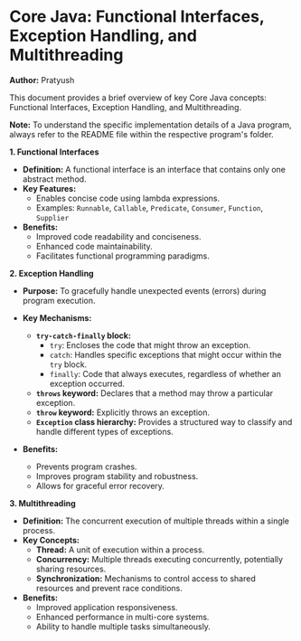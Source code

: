 # Core Java: Functional Interfaces, Exception Handling, and Multithreading

**Author:** Pratyush

This document provides a brief overview of key Core Java concepts: Functional Interfaces, Exception Handling, and Multithreading.

**Note:** To understand the specific implementation details of a Java program, always refer to the README file within the respective program's folder. 

**1. Functional Interfaces**

* **Definition:** A functional interface is an interface that contains only one abstract method. 
* **Key Features:**
    * Enables concise code using lambda expressions.
    * Examples: `Runnable`, `Callable`, `Predicate`, `Consumer`, `Function`, `Supplier`
* **Benefits:**
    * Improved code readability and conciseness.
    * Enhanced code maintainability.
    * Facilitates functional programming paradigms.

**2. Exception Handling**

* **Purpose:** To gracefully handle unexpected events (errors) during program execution.
* **Key Mechanisms:**
    * **`try-catch-finally` block:** 
        * `try`: Encloses the code that might throw an exception.
        * `catch`: Handles specific exceptions that might occur within the `try` block.
        * `finally`: Code that always executes, regardless of whether an exception occurred.
    * **`throws` keyword:** Declares that a method may throw a particular exception.
    * **`throw` keyword:** Explicitly throws an exception.
    * **`Exception` class hierarchy:** Provides a structured way to classify and handle different types of exceptions.

* **Benefits:**
    * Prevents program crashes.
    * Improves program stability and robustness.
    * Allows for graceful error recovery.

**3. Multithreading**

* **Definition:** The concurrent execution of multiple threads within a single process.
* **Key Concepts:**
    * **Thread:** A unit of execution within a process.
    * **Concurrency:** Multiple threads executing concurrently, potentially sharing resources.
    * **Synchronization:** Mechanisms to control access to shared resources and prevent race conditions.
* **Benefits:**
    * Improved application responsiveness.
    * Enhanced performance in multi-core systems.
    * Ability to handle multiple tasks simultaneously.
      

